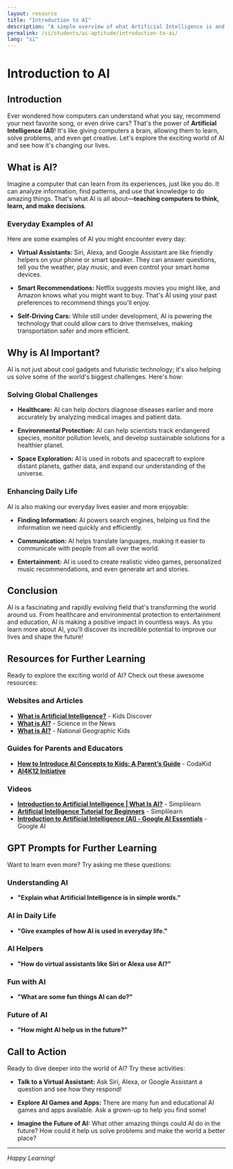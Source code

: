 ```yaml
---
layout: resource
title: "Introduction to AI"
description: "A simple overview of what Artificial Intelligence is and its basic concepts."
permalink: /si/students/ai-aptitude/introduction-to-ai/
lang: "si"
---
```


# Introduction to AI

## Introduction
Ever wondered how computers can understand what you say, recommend your next favorite song, or even drive cars? That's the power of **Artificial Intelligence (AI)**! It's like giving computers a brain, allowing them to learn, solve problems, and even get creative. Let's explore the exciting world of AI and see how it's changing our lives.

## What is AI?
Imagine a computer that can learn from its experiences, just like you do. It can analyze information, find patterns, and use that knowledge to do amazing things. That's what AI is all about—**teaching computers to think, learn, and make decisions**.

### Everyday Examples of AI
Here are some examples of AI you might encounter every day:

- **Virtual Assistants:** Siri, Alexa, and Google Assistant are like friendly helpers on your phone or smart speaker. They can answer questions, tell you the weather, play music, and even control your smart home devices.
  
- **Smart Recommendations:** Netflix suggests movies you might like, and Amazon knows what you might want to buy. That's AI using your past preferences to recommend things you'll enjoy.
  
- **Self-Driving Cars:** While still under development, AI is powering the technology that could allow cars to drive themselves, making transportation safer and more efficient.

## Why is AI Important?
AI is not just about cool gadgets and futuristic technology; it's also helping us solve some of the world's biggest challenges. Here's how:

### Solving Global Challenges
- **Healthcare:** AI can help doctors diagnose diseases earlier and more accurately by analyzing medical images and patient data.
  
- **Environmental Protection:** AI can help scientists track endangered species, monitor pollution levels, and develop sustainable solutions for a healthier planet.
  
- **Space Exploration:** AI is used in robots and spacecraft to explore distant planets, gather data, and expand our understanding of the universe.

### Enhancing Daily Life
AI is also making our everyday lives easier and more enjoyable:

- **Finding Information:** AI powers search engines, helping us find the information we need quickly and efficiently.
  
- **Communication:** AI helps translate languages, making it easier to communicate with people from all over the world.
  
- **Entertainment:** AI is used to create realistic video games, personalized music recommendations, and even generate art and stories.

## Conclusion
AI is a fascinating and rapidly evolving field that's transforming the world around us. From healthcare and environmental protection to entertainment and education, AI is making a positive impact in countless ways. As you learn more about AI, you'll discover its incredible potential to improve our lives and shape the future!

## Resources for Further Learning
Ready to explore the exciting world of AI? Check out these awesome resources:

### Websites and Articles
- **[What is Artificial Intelligence?](https://www.kidsdiscover.com/quick-reads/what-is-artificial-intelligence/)** - Kids Discover
- **[What is AI?](https://sitn.hms.harvard.edu/flash/2017/history-artificial-intelligence/1)** - Science in the News
- **[What is AI?](https://www.kids.nationalgeographic.com/technology/ai/)** - National Geographic Kids

### Guides for Parents and Educators
- **[How to Introduce AI Concepts to Kids: A Parent’s Guide](https://www.codingal.com/resources/parents)** - CodaKid
- **[AI4K12 Initiative](https://ai4k12.org/)**

### Videos
- **[Introduction to Artificial Intelligence | What Is AI?](https://www.youtube.com/watch?v=example)** - Simplilearn
- **[Artificial Intelligence Tutorial for Beginners](https://www.youtube.com/watch?v=example)** - Simplilearn
- **[Introduction to Artificial Intelligence (AI) - Google AI Essentials](https://www.youtube.com/watch?v=example)** - Google AI

## GPT Prompts for Further Learning
Want to learn even more? Try asking me these questions:

### Understanding AI
- **"Explain what Artificial Intelligence is in simple words."**

### AI in Daily Life
- **"Give examples of how AI is used in everyday life."**

### AI Helpers
- **"How do virtual assistants like Siri or Alexa use AI?"**

### Fun with AI
- **"What are some fun things AI can do?"**

### Future of AI
- **"How might AI help us in the future?"**

## Call to Action
Ready to dive deeper into the world of AI? Try these activities:

- **Talk to a Virtual Assistant:** Ask Siri, Alexa, or Google Assistant a question and see how they respond!
  
- **Explore AI Games and Apps:** There are many fun and educational AI games and apps available. Ask a grown-up to help you find some!
  
- **Imagine the Future of AI:** What other amazing things could AI do in the future? How could it help us solve problems and make the world a better place?

---
*Happy Learning!*

